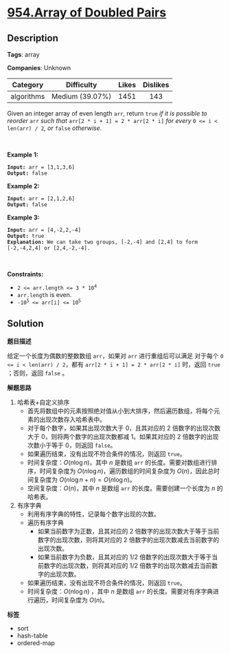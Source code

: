 # [954.Array of Doubled Pairs](https://leetcode.com/problems/array-of-doubled-pairs/description/)

## Description

**Tags**: array

**Companies**: Unknown

|  Category  |   Difficulty    | Likes | Dislikes |
| :--------: | :-------------: | :---: | :------: |
| algorithms | Medium (39.07%) | 1451  |   143    |

<p>Given an integer array of even length <code>arr</code>, return <code>true</code><em> if it is possible to reorder </em><code>arr</code><em> such that </em><code>arr[2 * i + 1] = 2 * arr[2 * i]</code><em> for every </em><code>0 &lt;= i &lt; len(arr) / 2</code><em>, or </em><code>false</code><em> otherwise</em>.</p>
<p>&nbsp;</p>
<p><strong class="example">Example 1:</strong></p>
<pre><code><strong>Input:</strong> arr = [3,1,3,6]
<strong>Output:</strong> false</code></pre>
<p><strong class="example">Example 2:</strong></p>
<pre><code><strong>Input:</strong> arr = [2,1,2,6]
<strong>Output:</strong> false</code></pre>
<p><strong class="example">Example 3:</strong></p>
<pre><code><strong>Input:</strong> arr = [4,-2,2,-4]
<strong>Output:</strong> true
<strong>Explanation:</strong> We can take two groups, [-2,-4] and [2,4] to form [-2,-4,2,4] or [2,4,-2,-4].</code></pre>
<p>&nbsp;</p>
<p><strong>Constraints:</strong></p>
<ul>
  <li><code>2 &lt;= arr.length &lt;= 3 * 10<sup>4</sup></code></li>
  <li><code>arr.length</code> is even.</li>
  <li><code>-10<sup>5</sup> &lt;= arr[i] &lt;= 10<sup>5</sup></code></li>
</ul>

## Solution

**题目描述**

给定一个长度为偶数的整数数组 `arr`，如果对 `arr` 进行重组后可以满足 对于每个 `0 <= i < len(arr) / 2`，都有 `arr[2 * i + 1] = 2 * arr[2 * i]` 时，返回 `true` ；否则，返回 `false` 。

**解题思路**

1. 哈希表+自定义排序
   - 首先将数组中的元素按照绝对值从小到大排序，然后遍历数组，将每个元素的出现次数存入哈希表中。
   - 对于每个数字，如果其出现次数大于 0，且其对应的 2 倍数字的出现次数大于 0，则将两个数字的出现次数都减 1。如果其对应的 2 倍数字的出现次数小于等于 0，则返回 `false`。
   - 如果遍历结束，没有出现不符合条件的情况，则返回 `true`。
   - 时间复杂度：$O(n \log n)$，其中 $n$ 是数组 `arr` 的长度。需要对数组进行排序，时间复杂度为 $O(n \log n)$，遍历数组的时间复杂度为 $O(n)$，因此总时间复杂度为 $O(n \log n + n) = O(n \log n)$。
   - 空间复杂度：$O(n)$，其中 $n$ 是数组 `arr` 的长度。需要创建一个长度为 $n$ 的哈希表。
2. 有序字典
   - 利用有序字典的特性，记录每个数字出现的次数。
   - 遍历有序字典
     - 如果当前数字为正数，且其对应的 2 倍数字的出现次数大于等于当前数字的出现次数，则将其对应的 2 倍数字的出现次数减去当前数字的出现次数。
     - 如果当前数字为负数，且其对应的 1/2 倍数字的出现次数大于等于当前数字的出现次数，则将其对应的 1/2 倍数字的出现次数减去当前数字的出现次数。
   - 如果遍历结束，没有出现不符合条件的情况，则返回 `true`。
   - 时间复杂度：$O(n \log n)$ ，其中 $n$ 是数组 `arr` 的长度。需要对有序字典进行遍历，时间复杂度为 $O(n)$。

**标签**

- sort
- hash-table
- ordered-map
